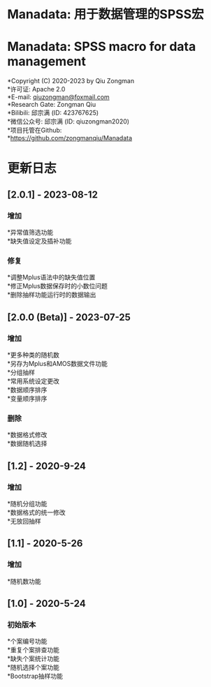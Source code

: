 # Manadata: 用于数据管理的SPSS宏   
# Manadata: SPSS macro for data management    
*Copyright (C) 2020-2023 by Qiu Zongman    
*许可证: Apache 2.0    
*E-mail: qiuzongman@foxmail.com    
*Research Gate: Zongman Qiu    
*Bilibili: 邱宗满 (ID: 423767625)    
*微信公众号: 邱宗满 (ID: qiuzongman2020)    
*项目托管在Github:    
*https://github.com/zongmanqiu/Manadata    
    
# 更新日志    
## [2.0.1] - 2023-08-12    
### 增加    
*异常值筛选功能    
*缺失值设定及插补功能    
### 修复    
*调整Mplus语法中的缺失值位置    
*修正Mplus数据保存时的小数位问题    
*删除抽样功能运行时的数据输出    
## [2.0.0 (Beta)] - 2023-07-25    
### 增加    
*更多种类的随机数    
*另存为Mplus和AMOS数据文件功能    
*分组抽样    
*常用系统设定更改    
*数据顺序排序    
*变量顺序排序    
### 删除    
*数据格式修改    
*数据随机选择    
## [1.2] - 2020-9-24    
### 增加    
*随机分组功能    
*数据格式的统一修改    
*无放回抽样    
## [1.1] - 2020-5-26    
### 增加    
*随机数功能    
## [1.0] - 2020-5-24    
### 初始版本    
*个案编号功能    
*重复个案排查功能    
*缺失个案统计功能    
*随机选择个案功能    
*Bootstrap抽样功能    
